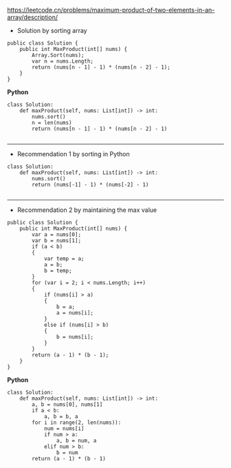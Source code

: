 https://leetcode.cn/problems/maximum-product-of-two-elements-in-an-array/description/  

- Solution by sorting array
```
public class Solution {
    public int MaxProduct(int[] nums) {
        Array.Sort(nums);
        var n = nums.Length;
        return (nums[n - 1] - 1) * (nums[n - 2] - 1);
    }
}
```
**Python**
```
class Solution:
    def maxProduct(self, nums: List[int]) -> int:
        nums.sort()
        n = len(nums)
        return (nums[n - 1] - 1) * (nums[n - 2] - 1)
        
```

---

- Recommendation 1 by sorting in Python
```
class Solution:
    def maxProduct(self, nums: List[int]) -> int:
        nums.sort()
        return (nums[-1] - 1) * (nums[-2] - 1)
        
```

---

- Recommendation 2 by maintaining the max value
```
public class Solution {
    public int MaxProduct(int[] nums) {
        var a = nums[0];
        var b = nums[1];
        if (a < b)
        {
            var temp = a;
            a = b;
            b = temp;
        }
        for (var i = 2; i < nums.Length; i++)
        {
            if (nums[i] > a)
            {
                b = a;
                a = nums[i];
            }
            else if (nums[i] > b)
            {
                b = nums[i];
            }
        }
        return (a - 1) * (b - 1);
    }
}
```
**Python**
```
class Solution:
    def maxProduct(self, nums: List[int]) -> int:
        a, b = nums[0], nums[1]
        if a < b:
            a, b = b, a
        for i in range(2, len(nums)):
            num = nums[i]
            if num > a:
                a, b = num, a
            elif num > b:
                b = num
        return (a - 1) * (b - 1)
        
```
